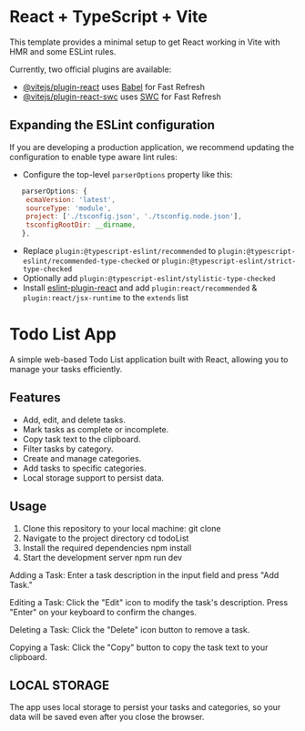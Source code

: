 # React + TypeScript + Vite

This template provides a minimal setup to get React working in Vite with HMR and some ESLint rules.

Currently, two official plugins are available:

- [@vitejs/plugin-react](https://github.com/vitejs/vite-plugin-react/blob/main/packages/plugin-react/README.md) uses [Babel](https://babeljs.io/) for Fast Refresh
- [@vitejs/plugin-react-swc](https://github.com/vitejs/vite-plugin-react-swc) uses [SWC](https://swc.rs/) for Fast Refresh

## Expanding the ESLint configuration

If you are developing a production application, we recommend updating the configuration to enable type aware lint rules:

- Configure the top-level `parserOptions` property like this:

```js
   parserOptions: {
    ecmaVersion: 'latest',
    sourceType: 'module',
    project: ['./tsconfig.json', './tsconfig.node.json'],
    tsconfigRootDir: __dirname,
   },
```

- Replace `plugin:@typescript-eslint/recommended` to `plugin:@typescript-eslint/recommended-type-checked` or `plugin:@typescript-eslint/strict-type-checked`
- Optionally add `plugin:@typescript-eslint/stylistic-type-checked`
- Install [eslint-plugin-react](https://github.com/jsx-eslint/eslint-plugin-react) and add `plugin:react/recommended` & `plugin:react/jsx-runtime` to the `extends` list


# Todo List App

A simple web-based Todo List application built with React, allowing you to manage your tasks efficiently.

## Features

- Add, edit, and delete tasks.
- Mark tasks as complete or incomplete.
- Copy task text to the clipboard.
- Filter tasks by category.
- Create and manage categories.
- Add tasks to specific categories.
- Local storage support to persist data.

## Usage

1. Clone this repository to your local machine:
   git clone <repository-url>
2. Navigate to the project directory 
   cd todoList
3. Install the required dependencies 
   npm install 
4. Start the development server
   npm run dev

Adding a Task: Enter a task description in the input field and press "Add Task." 

Editing a Task: Click the "Edit" icon to modify the task's description. Press "Enter" on your keyboard to confirm the changes.

Deleting a Task: Click the "Delete" icon button to remove a task.

Copying a Task: Click the "Copy" button to copy the task text to your clipboard.

## LOCAL STORAGE
The app uses local storage to persist your tasks and categories, so your data will be saved even after you close the browser.
